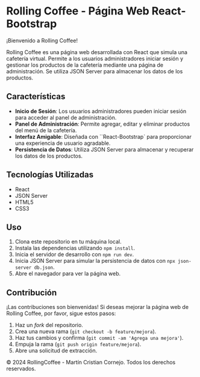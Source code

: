 # Rolling Coffee - Página Web React-Bootstrap

¡Bienvenido a Rolling Coffee!

Rolling Coffee es una página web desarrollada con React que simula una cafetería virtual. Permite a los usuarios administradores iniciar sesión y gestionar los productos de la cafetería mediante una página de administración. Se utiliza JSON Server para almacenar los datos de los productos.

## Características

- **Inicio de Sesión**: Los usuarios administradores pueden iniciar sesión para acceder al panel de administración.
- **Panel de Administración**: Permite agregar, editar y eliminar productos del menú de la cafetería.
- **Interfaz Amigable**: Diseñada con ``React-Bootstrap` para proporcionar una experiencia de usuario agradable.
- **Persistencia de Datos**: Utiliza JSON Server para almacenar y recuperar los datos de los productos.

## Tecnologías Utilizadas

- React
- JSON Server
- HTML5
- CSS3

## Uso

1. Clona este repositorio en tu máquina local.
2. Instala las dependencias utilizando `npm install`.
3. Inicia el servidor de desarrollo con `npm run dev`.
4. Inicia JSON Server para simular la persistencia de datos con `npx json-server db.json`.
5. Abre el navegador para ver la página web.

## Contribución

¡Las contribuciones son bienvenidas! Si deseas mejorar la página web de Rolling Coffee, por favor, sigue estos pasos:

1. Haz un *fork* del repositorio.
2. Crea una nueva rama (`git checkout -b feature/mejora`).
3. Haz tus cambios y confirma (`git commit -am 'Agrega una mejora'`).
4. Empuja la rama (`git push origin feature/mejora`).
5. Abre una solicitud de extracción.

© 2024 RollingCoffee - Martín Cristian Cornejo. Todos los derechos reservados.